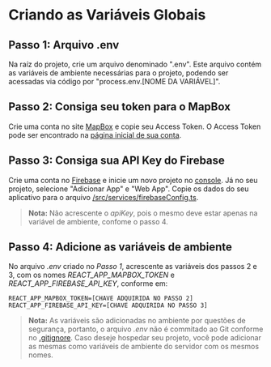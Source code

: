 # Criando as Variáveis Globais

## Passo 1: Arquivo .env

Na raíz do projeto, crie um arquivo denominado ".env". Este arquivo contém as variáveis de ambiente necessárias para o projeto, podendo ser acessadas via código por "process.env.[NOME DA VARIÁVEL]".

## Passo 2: Consiga seu token para o MapBox

Crie uma conta no site <a href="https://www.mapbox.com/">MapBox</a> e copie seu Access Token. O Access Token pode ser encontrado na <a href="https://account.mapbox.com/">página inicial de sua conta</a>.

## Passo 3: Consiga sua API Key do Firebase

Crie uma conta no <a href="https://firebase.google.com/">Firebase</a> e inicie um novo projeto no <a href="https://console.firebase.google.com/">console</a>. Já no seu projeto, selecione "Adicionar App" e "Web App". Copie os dados do seu aplicativo para o arquivo <a href="https://github.com/JonathanLemes/gerenciador-comercio-reactjs/tree/main/src/services/firebaseConfig.ts">/src/services/firebaseConfig.ts</a>.
>**Nota:** Não acrescente o *apiKey*, pois o mesmo deve estar apenas na variável de ambiente, confome o passo 4.

## Passo 4: Adicione as variáveis de ambiente

No arquivo *.env* criado no *Passo 1*, acrescente as variáveis dos passos 2 e 3, com os nomes *REACT_APP_MAPBOX_TOKEN* e *REACT_APP_FIREBASE_API_KEY*, conforme em:
```
REACT_APP_MAPBOX_TOKEN=[CHAVE ADQUIRIDA NO PASSO 2]
REACT_APP_FIREBASE_API_KEY=[CHAVE ADQUIRIDA NO PASSO 3]
```

>**Nota:** As variáveis são adicionadas no ambiente por questões de segurança, portanto, o arquivo *.env* não é commitado ao Git conforme no <a href="https://github.com/JonathanLemes/gerenciador-comercio-reactjs/blob/main/.gitignore">.gitignore</a>. Caso deseje hospedar seu projeto, você pode adicionar as mesmas como variáveis de ambiente do servidor com os mesmos nomes.
